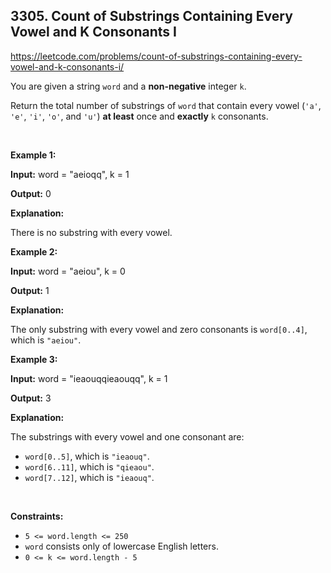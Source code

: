 ## 3305. Count of Substrings Containing Every Vowel and K Consonants I

https://leetcode.com/problems/count-of-substrings-containing-every-vowel-and-k-consonants-i/

<p>You are given a string <code>word</code> and a <strong>non-negative</strong> integer <code>k</code>.</p>

<p>Return the total number of <span data-keyword="substring-nonempty">substrings</span> of <code>word</code> that contain every vowel (<code>&#39;a&#39;</code>, <code>&#39;e&#39;</code>, <code>&#39;i&#39;</code>, <code>&#39;o&#39;</code>, and <code>&#39;u&#39;</code>) <strong>at least</strong> once and <strong>exactly</strong> <code>k</code> consonants.</p>

<p>&nbsp;</p>
<p><strong class="example">Example 1:</strong></p>

<div class="example-block">
<p><strong>Input:</strong> <span class="example-io">word = &quot;aeioqq&quot;, k = 1</span></p>

<p><strong>Output:</strong> <span class="example-io">0</span></p>

<p><strong>Explanation:</strong></p>

<p>There is no substring with every vowel.</p>
</div>

<p><strong class="example">Example 2:</strong></p>

<div class="example-block">
<p><strong>Input:</strong> <span class="example-io">word = &quot;aeiou&quot;, k = 0</span></p>

<p><strong>Output:</strong> <span class="example-io">1</span></p>

<p><strong>Explanation:</strong></p>

<p>The only substring with every vowel and zero consonants is <code>word[0..4]</code>, which is <code>&quot;aeiou&quot;</code>.</p>
</div>

<p><strong class="example">Example 3:</strong></p>

<div class="example-block">
<p><strong>Input:</strong> <span class="example-io">word = &quot;</span>ieaouqqieaouqq<span class="example-io">&quot;, k = 1</span></p>

<p><strong>Output:</strong> 3</p>

<p><strong>Explanation:</strong></p>

<p>The substrings with every vowel and one consonant are:</p>

<ul>
	<li><code>word[0..5]</code>, which is <code>&quot;ieaouq&quot;</code>.</li>
	<li><code>word[6..11]</code>, which is <code>&quot;qieaou&quot;</code>.</li>
	<li><code>word[7..12]</code>, which is <code>&quot;ieaouq&quot;</code>.</li>
</ul>
</div>

<p>&nbsp;</p>
<p><strong>Constraints:</strong></p>

<ul>
	<li><code>5 &lt;= word.length &lt;= 250</code></li>
	<li><code>word</code> consists only of lowercase English letters.</li>
	<li><code>0 &lt;= k &lt;= word.length - 5</code></li>
</ul>
